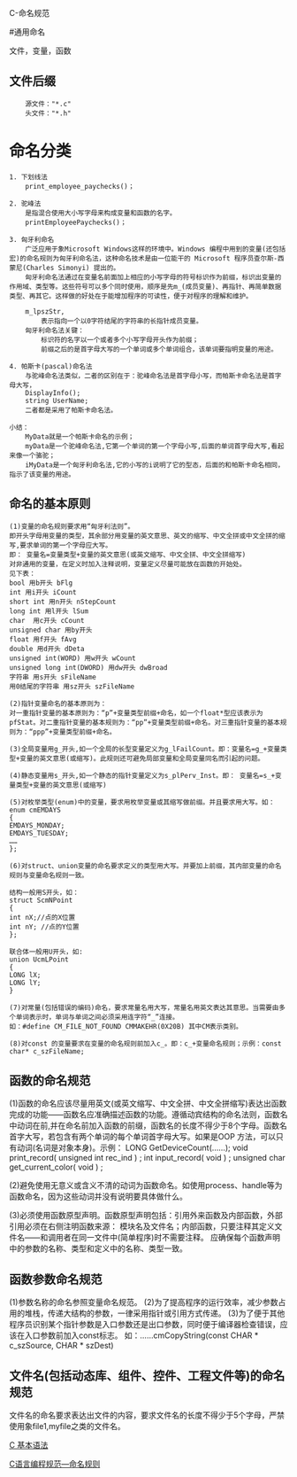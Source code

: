 
C-命名规范

#通用命名

文件，变量，函数

## 文件后缀

```
	源文件："*.c"
	头文件："*.h"
```

# 命名分类

```
1. 下划线法
	print_employee_paychecks()；

2. 驼峰法
	是指混合使用大小写字母来构成变量和函数的名字。
	printEmployeePaychecks()；

3. 匈牙利命名
	广泛应用于象Microsoft Windows这样的环境中。Windows 编程中用到的变量(还包括宏)的命名规则为匈牙利命名法，这种命名技术是由一位能干的 Microsoft 程序员查尔斯-西蒙尼(Charles Simonyi) 提出的。
	匈牙利命名法通过在变量名前面加上相应的小写字母的符号标识作为前缀，标识出变量的作用域、类型等。这些符号可以多个同时使用，顺序是先m_(成员变量)、再指针、再简单数据类型、再其它。这样做的好处在于能增加程序的可读性，便于对程序的理解和维护。

	m_lpszStr,
		表示指向一个以0字符结尾的字符串的长指针成员变量。
	匈牙利命名法关键：
		标识符的名字以一个或者多个小写字母开头作为前缀；
		前缀之后的是首字母大写的一个单词或多个单词组合，该单词要指明变量的用途。

4. 帕斯卡(pascal)命名法
	与驼峰命名法类似，二者的区别在于：驼峰命名法是首字母小写，而帕斯卡命名法是首字母大写，
	DisplayInfo();
	string UserName;
	二者都是采用了帕斯卡命名法。

小结：
	MyData就是一个帕斯卡命名的示例；
	myData是一个驼峰命名法,它第一个单词的第一个字母小写,后面的单词首字母大写,看起来像一个骆驼；
	iMyData是一个匈牙利命名法,它的小写的i说明了它的型态，后面的和帕斯卡命名相同，指示了该变量的用途。
```

## 命名的基本原则

```
(1)变量的命名规则要求用“匈牙利法则”。
即开头字母用变量的类型，其余部分用变量的英文意思、英文的缩写、中文全拼或中文全拼的缩写,要求单词的第一个字母应大写。
即： 变量名=变量类型+变量的英文意思(或英文缩写、中文全拼、中文全拼缩写)
对非通用的变量，在定义时加入注释说明，变量定义尽量可能放在函数的开始处。
见下表：
bool 用b开头 bFlg
int 用i开头 iCount
short int 用n开头 nStepCount
long int 用l开头 lSum
char  用c开头 cCount
unsigned char 用by开头
float 用f开头 fAvg
double 用d开头 dDeta
unsigned int(WORD) 用w开头 wCount
unsigned long int(DWORD) 用dw开头 dwBroad
字符串 用s开头 sFileName
用0结尾的字符串 用sz开头 szFileName

(2)指针变量命名的基本原则为：
对一重指针变量的基本原则为：“p”+变量类型前缀+命名，如一个float*型应该表示为pfStat。对二重指针变量的基本规则为：“pp”+变量类型前缀+命名。对三重指针变量的基本规则为：“ppp”+变量类型前缀+命名。

(3)全局变量用g_开头,如一个全局的长型变量定义为g_lFailCount。即：变量名=g_+变量类型+变量的英文意思(或缩写)。此规则还可避免局部变量和全局变量同名而引起的问题。

(4)静态变量用s_开头,如一个静态的指针变量定义为s_plPerv_Inst。即： 变量名=s_+变量类型+变量的英文意思(或缩写)

(5)对枚举类型(enum)中的变量，要求用枚举变量或其缩写做前缀。并且要求用大写。如：
enum cmEMDAYS
{
EMDAYS_MONDAY;
EMDAYS_TUESDAY;
……
};

(6)对struct、union变量的命名要求定义的类型用大写。并要加上前缀，其内部变量的命名规则与变量命名规则一致。

结构一般用S开头，如：
struct ScmNPoint
{
int nX;//点的X位置
int nY; //点的Y位置
};

联合体一般用U开头，如:
union UcmLPoint
{
LONG lX;
LONG lY;
}

(7)对常量(包括错误的编码)命名，要求常量名用大写，常量名用英文表达其意思。当需要由多个单词表示时，单词与单词之间必须采用连字符“_”连接。
如：#define CM_FILE_NOT_FOUND CMMAKEHR(0X20B) 其中CM表示类别。

(8)对const 的变量要求在变量的命名规则前加入c_。即：c_+变量命名规则；示例：const char* c_szFileName;
```

## 函数的命名规范

(1)函数的命名应该尽量用英文(或英文缩写、中文全拼、中文全拼缩写)表达出函数完成的功能——函数名应准确描述函数的功能。遵循动宾结构的命名法则，函数名中动词在前,并在命名前加入函数的前缀，函数名的长度不得少于8个字母。函数名首字大写，若包含有两个单词的每个单词首字母大写。如果是OOP 方法，可以只有动词(名词是对象本身)。示例：
LONG GetDeviceCount(……);
void print_record( unsigned int rec_ind ) ;
int  input_record( void ) ;
unsigned char get_current_color( void ) ;

(2)避免使用无意义或含义不清的动词为函数命名。如使用process、handle等为函数命名，因为这些动词并没有说明要具体做什么。

(3)必须使用函数原型声明。函数原型声明包括：引用外来函数及内部函数，外部引用必须在右侧注明函数来源： 模块名及文件名；内部函数，只要注释其定义文件名——和调用者在同一文件中(简单程序)时不需要注释。
应确保每个函数声明中的参数的名称、类型和定义中的名称、类型一致。

## 函数参数命名规范

(1)参数名称的命名参照变量命名规范。
(2)为了提高程序的运行效率，减少参数占用的堆栈，传递大结构的参数，一律采用指针或引用方式传递。
(3)为了便于其他程序员识别某个指针参数是入口参数还是出口参数，同时便于编译器检查错误，应该在入口参数前加入const标志。
如：……cmCopyString(const CHAR * c_szSource, CHAR * szDest)

## 文件名(包括动态库、组件、控件、工程文件等)的命名规范

文件名的命名要求表达出文件的内容，要求文件名的长度不得少于5个字母，严禁使用象file1,myfile之类的文件名。

[C 基本语法](http://www.runoob.com/cprogramming/c-basic-syntax.html)

[C语言编程规范—命名规则](https://www.cnblogs.com/wfwenchao/p/5209197.html)

